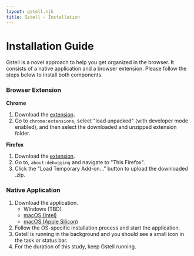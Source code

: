 ```yaml
---
layout: gstell.njk
title: Gstell - Installation
---
```


# Installation Guide
Gstell is a novel approach to help you get organized in the browser. It consists of a native application and a browser extension. Please follow the steps below to install both components.

###  Browser Extension

**Chrome**
1. Download the [extension](/public/assets/gstell-browser-extension-4.0.0.zip).
2. Go to `chrome:extensions`, select "load unpacked" (with developer mode enabled), and then select the downloaded and unzipped extension folder.

**Firefox**
1. Download the [extension](/public/assets/gstell-browser-extension-4.0.0.zip).
2. Go to, `about:debugging` and navigate to "This Firefox". 
3. Click the "Load Temporary Add-on..." button to upload the downloaded .zip.
<!-- 1. Download the extension (TBD, awaiting addon store review).
1. Go to `about:addons` and select the "Extensions" tab. Click on the "gear" icon, and select "Install Add-on From File...". -->

### Native Application
1. Download the application.
   - Windows (TBD)
   - [macOS (Intel)](https://context-electron-updater.vercel.app/download/dmg)
   - [macOS (Apple Silicon)](https://context-electron-updater.vercel.app/download/dmg_arm64)
2. Follow the OS-specific installation process and start the application.
3. Gstell is running in the background and you should see a small icon in the task or status bar. 
4. For the duration of this study, keep Gstell running.

